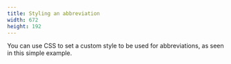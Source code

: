 ```yaml
---
title: Styling an abbreviation
width: 672
height: 192
---
```

You can use CSS to set a custom style to be used for abbreviations, as
seen in this simple example.
